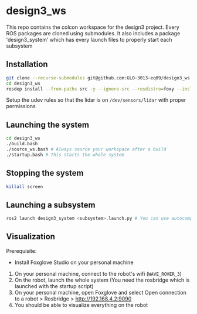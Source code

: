 # design3_ws

This repo contains the colcon workspace for the design3 project. Every ROS packages are cloned using submodules. It also includes a package 'design3_system' which has every launch files to properly start each subsystem

## Installation

```bash
git clone --recurse-submodules git@github.com:GLO-3013-eq09/design3_ws.git
cd design3_ws
rosdep install --from-paths src -y --ignore-src --rosdistro=foxy --include-eol-distros
```

Setup the udev rules so that the lidar is on `/dev/sensors/lidar` with proper permissions

## Launching the system

```bash
cd design3_ws
./build.bash
./source_ws.bash # Always source your workspace after a build
./startup.bash # This starts the whole system
```

## Stopping the system

```bash
killall screen
```

## Launching a subsystem

```bash
ros2 launch design3_system <subsystem>.launch.py # You can use autocomplete to list the different available launch file
```

## Visualization

Prerequisite:
- Install Foxglove Studio on your personal machine

1. On your personal machine, connect to the robot's wifi (`WAVE_ROVER_3`)
2. On the robot, launch the whole system (You need the rosbridge which is launched with the startup script)
3. On your personal machine, open Foxglove and select Open connection to a robot > Rosbridge > http://192.168.4.2:9090
4. You should be able to visualize everything on the robot
